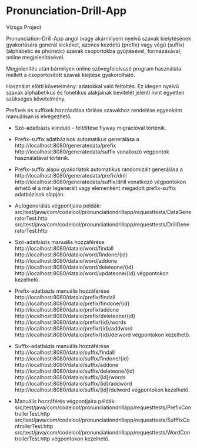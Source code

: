 # Pronunciation-Drill-App
Vizsga Project

Pronunciation-Drill-App angol (vagy akármilyen) nyelvü szavak kielytésének
gyakorlására generál leckéket, azonos kezdetű (prefix) vagy végű (suffix) (alphabetic és phonetic)
szavak csoportokba gyűjtésével, formázásával, online megjelenítésével.

Megjelenítés után bármilyen online szövegfelolvasó program használata mellett
a csoportosított szavak kiejtése gyakorolható.

Használat előtti követelmény: adatokkal való feltöltés.
Ez idegen nyelvű szavak alphabetikus és fonetikus alakjainak bevitelét jelenti
mint egyetlen szükséges követelmény.

Prefixek és suffixek hozzáadása törlése szavakhoz rendelése egyenként manuálisan is elvégezhető.

- Szó-adatbázis kiinduló - feltöltése flyway migrációval történik.

- Prefix-suffix adatbázisok automatikus generálása a
        http://localhost:8080/generatedata/prefix
        http://localhost:8080/generatedata/suffix
  vonatkozó végpontok használatával történik.
  
- Prefix-suffix alapú gyakorlatok automatikus randomizált generálása a
        http://localhost:8080/generatedata/prefix/drill
        http://localhost:8080/generatedata/suffix/drill
  vonatkozó végpontokon érhető el a már legenerált
  vagy elemenként megadott prefix-suffix adatbázisok alapján.

- Autogenerálás végpontjaira példák:
        src/test/java/com/codelool/pronunciationdrillapp/requesttests/DataGeneratorTest.http
        src/test/java/com/codelool/pronunciationdrillapp/requesttests/DrillGeneratorTest.http

- Szó-adatbázis manuális hozzáférése
        http://localhost:8080/dataio/word/findall
        http://localhost:8080/dataio/word/findone/{id}
        http://localhost:8080/dataio/word/addone
        http://localhost:8080/dataio/word/deleteone/{id}
        http://localhost:8080/dataio/word/updateone/{id}
  végpontokon kezelhető.

- Prefix-adatbázis manuális hozzáférése  
        http://localhost:8080/dataio/prefix/findall
        http://localhost:8080/dataio/prefix/findone/{id}
        http://localhost:8080/dataio/prefix/addone
        http://localhost:8080/dataio/prefix/deleteone/{id}
        http://localhost:8080/dataio/prefix/{id}/words
        http://localhost:8080/dataio/prefix/{id}/addword
        http://localhost:8080/dataio/prefix/{id}/delword
  végpontokon kezelhető.
  
- Suffix-adatbázis manuális hozzáférése
        http://localhost:8080/dataio/suffix/findall
        http://localhost:8080/dataio/suffix/findone/{id}
        http://localhost:8080/dataio/suffix/addone
        http://localhost:8080/dataio/suffix/deleteone/{id}
        http://localhost:8080/dataio/suffix/{id}/words
        http://localhost:8080/dataio/suffix/{id}/addword
        http://localhost:8080/dataio/suffix/{id}/delword
  végpontokon kezelhető.

- Manuális hozzáférés végpontjaira példák:
        src/test/java/com/codelool/pronunciationdrillapp/requesttests/PrefixControllerTest.http
        src/test/java/com/codelool/pronunciationdrillapp/requesttests/SufffixControllerTest.http
        src/test/java/com/codelool/pronunciationdrillapp/requesttests/WordControllerTest.http
  végpontokon kezelhető.

